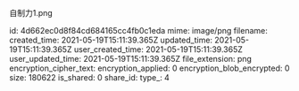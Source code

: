 自制力1.png

id: 4d662ec0d8f84cd684165cc4fb0c1eda
mime: image/png
filename: 
created_time: 2021-05-19T15:11:39.365Z
updated_time: 2021-05-19T15:11:39.365Z
user_created_time: 2021-05-19T15:11:39.365Z
user_updated_time: 2021-05-19T15:11:39.365Z
file_extension: png
encryption_cipher_text: 
encryption_applied: 0
encryption_blob_encrypted: 0
size: 180622
is_shared: 0
share_id: 
type_: 4